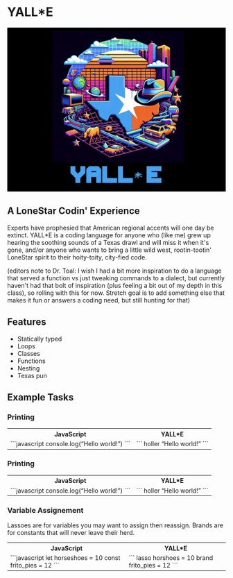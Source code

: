 # YALL\*E

![](images/logo/logo.001.png)

## A LoneStar Codin' Experience

Experts have prophesied that American regional accents will one day be extinct. YALL\*E is a coding language for anyone who (like me) grew up hearing the soothing sounds of a Texas drawl and will miss it when it's gone, and/or anyone who wants to bring a little wild west, rootin-tootin' LoneStar spirit to their hoity-toity, city-fied code.

(editors note to Dr. Toal: I wish I had a bit more inspiration to do a language that served a function vs just tweaking commands to a dialect, but currently haven't had that bolt of inspiration (plus feeling a bit out of my depth in this class), so rolling with this for now. Stretch goal is to add something else that makes it fun or answers a coding need, but still hunting for that)

## Features

- Statically typed
- Loops
- Classes
- Functions
- Nesting
- Texas pun

## Example Tasks

### Printing

<table>
<tr> <th>JavaScript</th><th>YALL*E</th><tr>
</tr>
<td>
```javascript
console.log(“Hello world!”)
```
</td>
<td>
```
holler “Hello world!”
```
</td>
</table>

### Printing

<table>
<tr> <th>JavaScript</th><th>YALL*E</th><tr>
</tr>
<td>
```javascript
console.log(“Hello world!”)
```
</td>
<td>
```
holler “Hello world!”
```
</td>
</table>

### Variable Assignement

Lassoes are for variables you may want to assign then reassign. Brands are for constants that will never leave their herd.

<table>
<tr> <th>JavaScript</th><th>YALL*E</th><tr>
</tr>
<td>
```javascript
let horseshoes = 10
const frito_pies = 12
```
</td>
<td>
```
lasso horshoes = 10
brand frito_pies = 12
```
</td>
</table>
